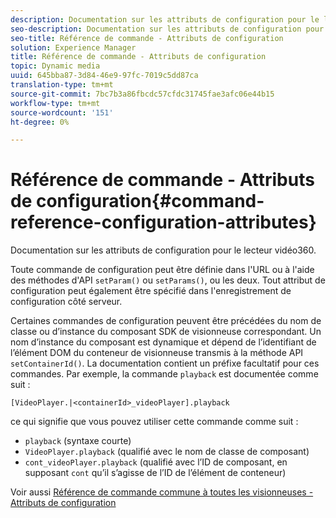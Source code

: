 ```yaml
---
description: Documentation sur les attributs de configuration pour le lecteur vidéo360.
seo-description: Documentation sur les attributs de configuration pour le lecteur vidéo360.
seo-title: Référence de commande - Attributs de configuration
solution: Experience Manager
title: Référence de commande - Attributs de configuration
topic: Dynamic media
uuid: 645bba87-3d84-46e9-97fc-7019c5dd87ca
translation-type: tm+mt
source-git-commit: 7bc7b3a86fbcdc57cfdc31745fae3afc06e44b15
workflow-type: tm+mt
source-wordcount: '151'
ht-degree: 0%

---
```



# Référence de commande - Attributs de configuration{#command-reference-configuration-attributes}

Documentation sur les attributs de configuration pour le lecteur vidéo360.

Toute commande de configuration peut être définie dans l&#39;URL ou à l&#39;aide des méthodes d&#39;API `setParam()` ou `setParams()`, ou les deux. Tout attribut de configuration peut également être spécifié dans l&#39;enregistrement de configuration côté serveur.

Certaines commandes de configuration peuvent être précédées du nom de classe ou d’instance du composant SDK de visionneuse correspondant. Un nom d’instance du composant est dynamique et dépend de l’identifiant de l’élément DOM du conteneur de visionneuse transmis à la méthode API `setContainerId()`. La documentation contient un préfixe facultatif pour ces commandes. Par exemple, la commande `playback` est documentée comme suit :

`[VideoPlayer.|<containerId>_videoPlayer].playback`

ce qui signifie que vous pouvez utiliser cette commande comme suit :

* `playback` (syntaxe courte)
* `VideoPlayer.playback` (qualifié avec le nom de classe de composant)
* `cont_videoPlayer.playback` (qualifié avec l’ID de composant, en supposant  `cont` qu’il s’agisse de l’ID de l’élément de conteneur)

Voir aussi [Référence de commande commune à toutes les visionneuses - Attributs de configuration](../../../r-html5-viewer-20-cmdref-configattrib/r-html5-viewer-20-cmdref-configattrib.md#concept-850e0f2c49b949deb7cfbfd330d329bd)
